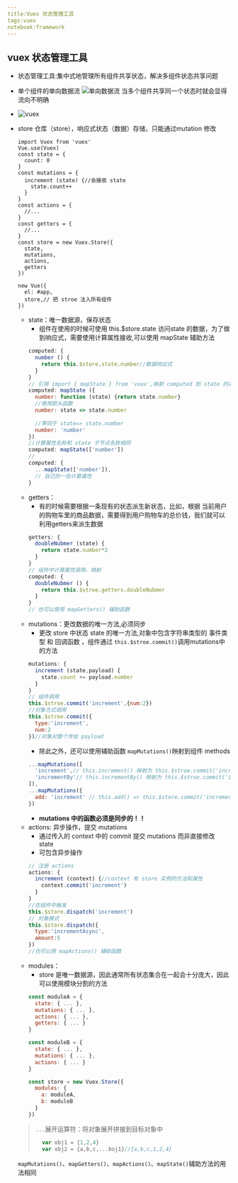 ```yaml
---
title:Vuex 状态管理工具
tags:vuex
notebook:framework
---
```

## vuex 状态管理工具
- 状态管理工具:集中式地管理所有组件共享状态，解决多组件状态共享问题
- 单个组件的单向数据流
  ![单向数据流](https://vuex.vuejs.org/flow.png)
  当多个组件共享同一个状态时就会显得流向不明确
- ![vuex](https://vuex.vuejs.org/vuex.png)
- store
仓库（store），响应式状态（数据）存储，只能通过mutation 修改
    ```
    import Vuex from 'vuex'
    Vue.use(Vuex)
    const state = {
      count: 0
    }
    const mutations = {
      increment (state) {//会接收 state
        state.count++
      }
    }
    const actions = {
      //...
    }
    const getters = {
      //...
    }
    const store = new Vuex.Store({
      state,
      mutations,
      actions,
      getters
    })

    new Vue({
      el: #app,
      store,// 把 stroe 注入所有组件
    })
    ```
  - state：唯一数据源，保存状态
    - 组件在使用的时候可使用 this.$store.state 访问state 的数据，为了做到响应式，需要使用计算属性接收,可以使用 mapState 辅助方法
    ```javascript
    computed: {
      number () {
        return this.$store.state.number//数据响应式
      }
    }
    // 引用 import { mapState } from 'vuex',映射 computed 到 state 的对应数据
    computed: mapState ({
      number: function (state) {return state.number}
      //使用箭头函数
      number: state => state.number
      
      //等同于 state=> state.number
      number: 'number'
    })
    //计算属性名称和 state 子节点名称相同
    computed: mapState(['number'])
    //
    computed: {
      ...mapState(['number']),
      // 自己的一些计算属性
    }
    ```
  - getters：
    - 有的时候需要根据一条现有的状态派生新状态，比如，根据 当前用户的购物车里的商品数据，需要得到用户购物车的总价钱，我们就可以利用getters来派生数据
    ```javascript
    getters: {
      doubleNubmer (state) {
        return state.number*2
      }
    }
    // 组件中计算属性调用，映射
    computed: {
      doubleNubmer () {
        return this.$stroe.getters.doubleNubmer
      }
    }
    // 也可以使用 mapGetters() 辅助函数
    ```
  - mutations：更改数据的唯一方法,必须同步
    - 更改 store 中状态 state 的唯一方法,对象中包含字符串类型的 事件类型 和 回调函数 ，组件通过 `this.$stroe.commit()`调用mutations中的方法
    ```javascript
    mutations: {
      increment (state,payload) {
        state.count += payload.number
      }
    }
    // 组件调用
    this.$stroe.commit('increment',{num:2})
    //对象方式调用
    this.$stroe.commit({
      type:'increment',
      num:2
    })//对象对整个传给 payload
    ```
    - 除此之外，还可以使用辅助函数 `mapMutations()`映射到组件 methods 
    ```javascript
    ...mapMutations([
      'increment',// this.increment() 映射为 this.$stroe.commit('increment')
      'incrementBy'// this.incrementBy() 映射为 this.$stroe.commit('incrementBy')
    ]),
    ...mapMutations({
      add: 'increment' // this.add() => this.$store.commit('increment')
    })
    
    ```
    - **mutations 中的函数必须是同步的！！**
  - actions: 异步操作，提交 mutations 
    - 通过传入的 context 中的 commit 提交 mutations 而非直接修改 state
    - 可包含异步操作
    ```javascript
    // 注册 actions 
    actions: {
      increment (context) {//context 有 store 实例的方法和属性
        context.commit('increment')
      }
    }
    //在组件中触发
    this.$store.dispatch('increment')
    // 对象模式
    this.$store.dispatch({
      type:'incrementAsync',
      amount:5
    })
    //也可以用 mapActions() 辅助函数
    ```
  - modules：
    - store 是唯一数据源，因此通常所有状态集合在一起会十分庞大，因此可以使用模块分割的方法
    ```javascript
    const moduleA = {
      state: { ... },
      mutations: { ... },
      actions: { ... },
      getters: { ... }
    }

    const moduleB = {
      state: { ... },
      mutations: { ... },
      actions: { ... }
    }

    const store = new Vuex.Store({
      modules: {
        a: moduleA,
        b: moduleB
      }
    })
    ```

  > `...`展开运算符：将对象展开拼接到目标对象中
  >  ```javascript
  >    var obj1 = {1,2,4}
  >    var obj2 = {a,b,c,...boj1}//{a,b,c,1,2,4}
  >  ```

  `mapMutations()`、`mapGetters()`、`mapActions()`、`mapState()`辅助方法的用法相同

